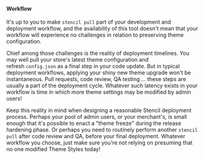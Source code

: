 #### Workflow

It's up to you to make `stencil pull` part of your development and deployment workflow, and the availability of this tool doesn't mean that your workflow will experience no challenges in relation to preserving theme configuration.

Chief among those challenges is the reality of deployment timelines. You may well pull your store's latest theme configuration and refresh `config.json` as a final step in your code update. But in typical deployment workflows, applying your shiny new theme upgrade won't be instantaneous. Pull requests, code review, QA testing ... these steps are usually a part of the deployment cycle. Whatever such latency exists in your workflow is time in which more theme settings may be modified by admin users!

Keep this reality in mind when designing a reasonable Stencil deployment process. Perhaps your pool of admin users, or your merchant's, is small enough that it's possible to enact a "theme freeze" during the release hardening phase. Or perhaps you need to routinely perform another `stencil pull` after code review and QA, before your final deployment. Whatever workflow you choose, just make sure you're not relying on presuming that no one modified Theme Styles today!